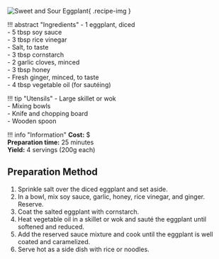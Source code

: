 ![Sweet and Sour Eggplant](../images/sweet-and-sour-eggplant.jpg){ .recipe-img }

!!! abstract "Ingredients"
    - 1 eggplant, diced  
    - 5 tbsp soy sauce  
    - 3 tbsp rice vinegar  
    - Salt, to taste  
    - 3 tbsp cornstarch  
    - 2 garlic cloves, minced  
    - 3 tbsp honey  
    - Fresh ginger, minced, to taste  
    - 4 tbsp vegetable oil (for sautéing)  

!!! tip "Utensils"
    - Large skillet or wok  
    - Mixing bowls  
    - Knife and chopping board  
    - Wooden spoon  

!!! info "Information"
    **Cost:** $  
    **Preparation time:** 25 minutes  
    **Yield:** 4 servings (200g each)  

## Preparation Method

1. Sprinkle salt over the diced eggplant and set aside.  
2. In a bowl, mix soy sauce, garlic, honey, rice vinegar, and ginger. Reserve.  
3. Coat the salted eggplant with cornstarch.  
4. Heat vegetable oil in a skillet or wok and sauté the eggplant until softened and reduced.  
5. Add the reserved sauce mixture and cook until the eggplant is well coated and caramelized.  
6. Serve hot as a side dish with rice or noodles.  